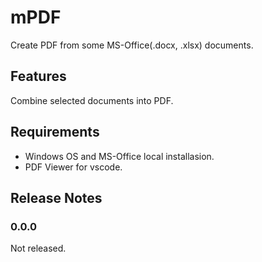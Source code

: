 # mPDF

Create PDF from some MS-Office(.docx, .xlsx) documents.

## Features

Combine selected documents into PDF.

## Requirements

- Windows OS and MS-Office local installasion.
- PDF Viewer for vscode. 

## Release Notes

### 0.0.0

Not released.
